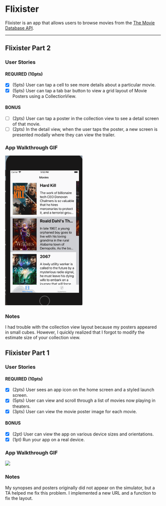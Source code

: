 # Flixister

Flixister is an app that allows users to browse movies from the [The Movie Database API](http://docs.themoviedb.apiary.io/#).

---

## Flixister Part 2

### User Stories

#### REQUIRED (10pts)
- [x] (5pts) User can tap a cell to see more details about a particular movie.
- [x] (5pts) User can tap a tab bar button to view a grid layout of Movie Posters using a CollectionView.

#### BONUS
- [ ] (2pts) User can tap a poster in the collection view to see a detail screen of that movie.
- [ ] (2pts) In the detail view, when the user taps the poster, a new screen is presented modally where they can view the trailer.

### App Walkthrough GIF

<img src="https://raw.githubusercontent.com/TiffanyLee016/Flixister/main/Flixister%20Part%202.gif" width=250><br>

### Notes
I had trouble with the collection view layout because my posters appeared in small cubes. However, I quickly realized that I forgot to modify the estimate size of your collection view.

## Flixister Part 1

### User Stories

#### REQUIRED (10pts)
- [x] (2pts) User sees an app icon on the home screen and a styled launch screen.
- [x] (5pts) User can view and scroll through a list of movies now playing in theaters.
- [x] (3pts) User can view the movie poster image for each movie.

#### BONUS
- [x] (2pt) User can view the app on various device sizes and orientations.
- [x] (1pt) Run your app on a real device.

### App Walkthrough GIF

<img src="https://raw.githubusercontent.com/TiffanyLee016/Flix/main/Flix%20Part%201.gif" width=250><br>

### Notes
My synopses and posters originally did not appear on the simulator, but a TA helped me fix this problem. I implemented a new URL and a function to fix the layout.
